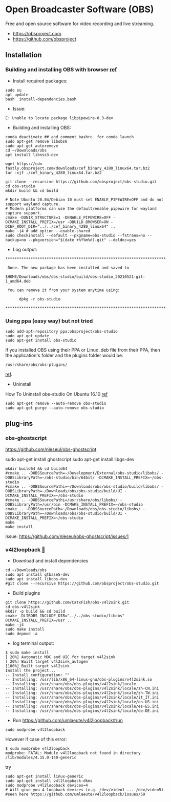 # Open Broadcaster Software (OBS)
Free and open source software for video recording and live streaming.

* https://obsproject.com
* https://github.com/obsproject

## Installation

###   Building and installing OBS with browser [ref](https://github.com/obsproject/obs-studio/wiki/install-instructions#debian-based-build-directions)

* Install required packages:
```
sudo su
apt update 
bash  install-dependencies.bash 
```

* Issue:
``` 
E: Unable to locate package libpipewire-0.3-dev
```

* Building and installing OBS:

```
conda deactivate ## and comment bashrc  for conda launch
sudo apt-get remove libobs0
sudo apt-get autoremove
cd ~/Downloads/obs
apt install libnss3-dev

wget https://cdn-fastly.obsproject.com/downloads/cef_binary_4280_linux64.tar.bz2
tar -xjf ./cef_binary_4280_linux64.tar.bz2

git clone --recursive https://github.com/obsproject/obs-studio.git
cd obs-studio
mkdir build && cd build

# Note Ubuntu 20.04/Debian 10 must set ENABLE_PIPEWIRE=OFF and do not support wayland capture.
# Modern platforms can use the default/enable pipewire for wayland capture support.
cmake -DUNIX_STRUCTURE=1 -DENABLE_PIPEWIRE=OFF -DCMAKE_INSTALL_PREFIX=/usr -DBUILD_BROWSER=ON -DCEF_ROOT_DIR="../../cef_binary_4280_linux64" ..
make -j4 # add option --enable-shared
sudo checkinstall --default --pkgname=obs-studio --fstrans=no --backup=no --pkgversion="$(date +%Y%m%d)-git" --deldoc=yes
```

* Log output:


```
**********************************************************************

 Done. The new package has been installed and saved to

$HOME/Downloads/obs/obs-studio/build/obs-studio_20210521-git-1_amd64.deb

 You can remove it from your system anytime using: 

      dpkg -r obs-studio

**********************************************************************
```



### Using ppa (easy way) but not tried
```
sudo add-apt-repository ppa:obsproject/obs-studio
sudo apt-get update
sudo apt-get install obs-studio
```

If you installed OBS using their PPA or Linux .deb file from their PPA, 
then the application's folder and the plugins folder would be:
```
/usr/share/obs/obs-plugins/
```
[ref](https://forums.linuxmint.com/viewtopic.php?t=278509).

* Uninstall 

How To Uninstall obs-studio On Ubuntu 16.10 [ref](https://installlion.com/ubuntu/yakkety/universe/o/obs-studio/uninstall/index.html)

```
sudo apt-get remove --auto-remove obs-studio
sudo apt-get purge --auto-remove obs-studio
```






## plug-ins

### obs-ghostscript
https://github.com/nleseul/obs-ghostscript



sudo apt-get install ghostscript
sudo apt-get install libgs-dev

```
mkdir build64 && cd build64
#cmake .. -DOBSSourcePath=~/Development/External/obs-studio/libobs/ -DOBSLibraryPath=~/obs-studio/bin/64bit/ -DCMAKE_INSTALL_PREFIX=~/obs-studio
#cmake .. -DOBSSourcePathi=~/Downloads/obs/obs-studio/build/libobs/ -DOBSLibraryPath=~/Downloads/obs/obs-studio/build/UI -DCMAKE_INSTALL_PREFIX=~/obs-studio
#cmake .. -DOBSSourcePathi=/usr/share/obs/libobs/ -DOBSLibraryPath=/usr/bin -DCMAKE_INSTALL_PREFIX=~/obs-studio
cmake .. -DOBSSourcePath=~/Downloads/obs/obs-studio/libobs/ -DOBSLibraryPath=~/Downloads/obs/obs-studio/build/UI -DCMAKE_INSTALL_PREFIX=~/obs-studio
make
make install
```

Issue: https://github.com/nleseul/obs-ghostscript/issues/1


### v4l2loopback [:link:](https://github.com/CatxFish/obs-v4l2sink.git)

* Download and install dependencies 

```
cd ~/Downloads/obs
sudo apt install qtbase5-dev
sudo apt install libobs-dev
#git clone --recursive https://github.com/obsproject/obs-studio.git

```

* Build plugins
```
git clone https://github.com/CatxFish/obs-v4l2sink.git
cd obs-v4l2sink
mkdir -p build && cd build
cmake -DLIBOBS_INCLUDE_DIR="../../obs-studio/libobs" -DCMAKE_INSTALL_PREFIX=/usr ..
make -j4
sudo make install
sudo depmod -a
```

* log terminal output:


```
$ sudo make install
[ 20%] Automatic MOC and UIC for target v4l2sink
[ 20%] Built target v4l2sink_autogen
[100%] Built target v4l2sink
Install the project...
-- Install configuration: ""
-- Installing: /usr/lib/x86_64-linux-gnu/obs-plugins/v4l2sink.so
-- Installing: /usr/share/obs/obs-plugins/v4l2sink/locale
-- Installing: /usr/share/obs/obs-plugins/v4l2sink/locale/zh-CN.ini
-- Installing: /usr/share/obs/obs-plugins/v4l2sink/locale/zh-TW.ini
-- Installing: /usr/share/obs/obs-plugins/v4l2sink/locale/it_IT.ini
-- Installing: /usr/share/obs/obs-plugins/v4l2sink/locale/en-US.ini
-- Installing: /usr/share/obs/obs-plugins/v4l2sink/locale/es-ES.ini
-- Installing: /usr/share/obs/obs-plugins/v4l2sink/locale/de-DE.ini

```



* Run
https://github.com/umlaeute/v4l2loopback#run
```
sudo modprobe v4l2loopback 
```
However if case of this error:

```
$ sudo modprobe v4l2loopback
modprobe: FATAL: Module v4l2loopback not found in directory /lib/modules/4.15.0-140-generic
```
try

```
sudo apt-get install linux-generic
sudo apt-get install v4l2loopback-dkms
sudo modprobe v4l2loopback devices=4
# Will give you 4 loopback devices (e.g. /dev/video1 ... /dev/video5) #seen here https://github.com/umlaeute/v4l2loopback/issues/59
```




